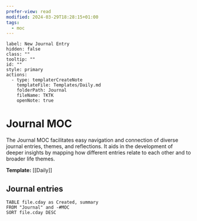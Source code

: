```yaml
---
prefer-view: read
modified: 2024-03-29T18:28:15+01:00
tags:
  - moc
---
```

```meta-bind-button
label: New Journal Entry
hidden: false
class: ""
tooltip: ""
id: ""
style: primary
actions:
  - type: templaterCreateNote
    templateFile: Templates/Daily.md
    folderPath: Journal
    fileName: TKTK
    openNote: true

```

# Journal MOC
The Journal MOC facilitates easy navigation and connection of diverse journal entries, themes, and reflections. It aids in the development of deeper insights by mapping how different entries relate to each other and to broader life themes.

**Template:** [[Daily]]

## Journal entries

```dataview
TABLE file.cday as Created, summary
FROM "Journal" and -#MOC
SORT file.cday DESC
```